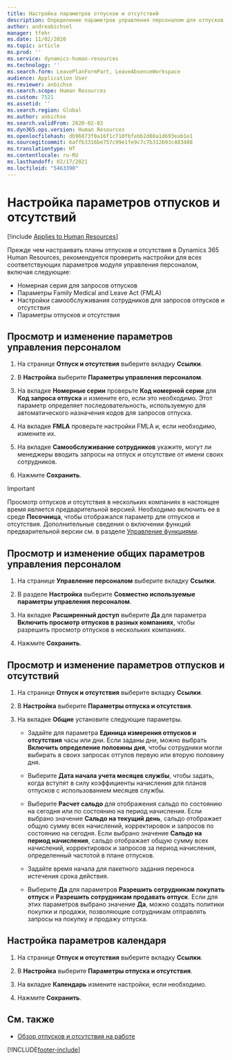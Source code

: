 ```yaml
---
title: Настройка параметров отпусков и отсутствий
description: Определение параметров управления персоналом для отпусков и отсутствия в Dynamics 365 Human Resources.
author: andreabichsel
manager: tfehr
ms.date: 11/02/2020
ms.topic: article
ms.prod: ''
ms.service: dynamics-human-resources
ms.technology: ''
ms.search.form: LeavePlanFormPart, LeaveAbsenceWorkspace
audience: Application User
ms.reviewer: anbichse
ms.search.scope: Human Resources
ms.custom: 7521
ms.assetid: ''
ms.search.region: Global
ms.author: anbichse
ms.search.validFrom: 2020-02-03
ms.dyn365.ops.version: Human Resources
ms.openlocfilehash: db96073f0a16f1c710fbfebb2d08a1d693eab1e1
ms.sourcegitcommit: 6affb3316be757c99e1fe9c7c7b312b93c483408
ms.translationtype: HT
ms.contentlocale: ru-RU
ms.lasthandoff: 02/17/2021
ms.locfileid: "5463390"
---
```

# <a name="configure-leave-and-absence-parameters"></a>Настройка параметров отпусков и отсутствий

[!include [Applies to Human Resources](../includes/applies-to-hr.md)]

Прежде чем настраивать планы отпусков и отсутствия в Dynamics 365 Human Resources, рекомендуется проверить настройки для всех соответствующих параметров модуля управления персоналом, включая следующие:

- Номерная серия для запросов отпусков
- Параметры Family Medical and Leave Act (FMLA)
- Настройки самообслуживания сотрудников для запросов отпусков и отсутствия
- Параметры отпусков и отсутствия

## <a name="view-and-change-human-resources-parameters"></a>Просмотр и изменение параметров управления персоналом

1. На странице **Отпуск и отсутствия** выберите вкладку **Ссылки**.

2. В **Настройка** выберите **Параметры управления персоналом**.

3. На вкладке **Номерные серии** проверьте **Код номерной серии** для **Код запроса отпуска** и измените его, если это необходимо. Этот параметр определяет последовательность, используемую для автоматического назначения кодов для запросов отпуска.

4. На вкладке **FMLA** проверьте настройки FMLA и, если необходимо, измените их.

5. На вкладке **Самообслуживание сотрудников** укажите, могут ли менеджеры вводить запросы на отпуск и отсутствие от имени своих сотрудников.

7. Нажмите **Сохранить**.

>[!IMPORTANT]
>Просмотр отпусков и отсутствия в нескольких компаниях в настоящее время является предварительной версией. Необходимо включить ее в среде **Песочница**, чтобы отображался параметр для отпусков и отсутствия. Дополнительные сведения о включении функций предварительной версии см. в разделе [Управление функциями](hr-admin-manage-features.md).

## <a name="view-and-change-human-resources-shared-parameters"></a>Просмотр и изменение общих параметров управления персоналом

1. На странице **Управление персоналом** выберите вкладку **Ссылки**.

2. В разделе **Настройка** выберите **Совместно используемые параметры управления персоналом**.

3. На вкладке **Расширенный доступ** выберите **Да** для параметра **Включить просмотр отпусков в разных компаниях**, чтобы разрешить просмотр отпусков в нескольких компаниях.

4. Нажмите **Сохранить**.

## <a name="view-and-change-leave-and-absence-parameters"></a>Просмотр и изменение параметров отпусков и отсутствий

1. На странице **Отпуск и отсутствия** выберите вкладку **Ссылки**.

2. В **Настройка** выберите **Параметры отпуска и отсутствия**.

3. На вкладке **Общие** установите следующие параметры.
 
    - Задайте для параметра **Единица измерения отпусков и отсутствия** часы или дни. Если заданы дни, можно выбрать **Включить определение половины дня**, чтобы сотрудники могли выбирать в своих запросах отгулов первую или вторую половину дня. 

    - Выберите **Дата начала учета месяцев службы**, чтобы задать, когда вступят в силу коэффициенты начисления для планов отпусков с использованием месяцев службы.

    - Выберите **Расчет сальдо** для отображения сальдо по состоянию на сегодня или по состоянию на период начисления. Если выбрано значение **Сальдо на текущий день**, сальдо отображает общую сумму всех начислений, корректировок и запросов по состоянию на сегодня. Если выбрано значение **Сальдо на период начисления**, сальдо отображает общую сумму всех начислений, корректировок и запросов за период начисления, определенный частотой в плане отпусков. 

    - Задайте время начала для пакетного задания переноса истечения срока действия.  
    
    - Выберите **Да** для параметров **Разрешить сотрудникам покупать отпуск** и **Разрешить сотрудникам продавать отпуск**. Если для этих параметров выбрано значение **Да**, можно создать политики покупки и продажи, позволяющие сотрудникам отправлять запросы на покупку и продажу отпуска.

## <a name="configure-calendar-parameters"></a>Настройка параметров календаря

1. На странице **Отпуск и отсутствия** выберите вкладку **Ссылки**.

2. В **Настройка** выберите **Параметры отпуска и отсутствия**.

3. На вкладке **Календарь** измените настройки, если необходимо.

4. Нажмите **Сохранить**.

## <a name="see-also"></a>См. также

- [Обзор отпусков и отсутствия на работе](hr-leave-and-absence-overview.md)


[!INCLUDE[footer-include](../includes/footer-banner.md)]